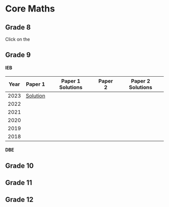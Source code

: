 <style >
    
  .docsify-tabs__content table thead tr th{
    width: 150px;
    /* width: -webkit-fill-available */
  }
  }
</style>

# Core Maths

## Grade 8

Click on the 







## Grade 9

<!-- tabs:start -->

#### **IEB**
| Year | Paper 1 | Paper 1 Solutions | Paper 2 | Paper 2 Solutions|
| :----------: |:------------:| :-----------:| :-----------:| :-------------------: |
|2023 | [Solution](./core_maths/ieb/grade_9/file.md)
|2022 | 
|2021 | 
|2020 | 
|2019 | 
|2018 | 

#### **DBE**



<!-- tabs:end -->

## Grade 10


## Grade 11


## Grade 12

